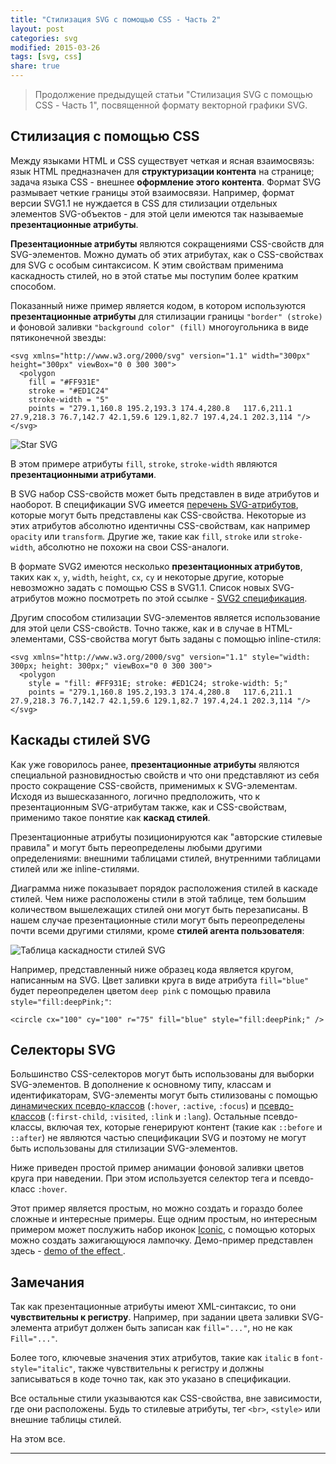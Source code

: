 ```yaml
---
title: "Стилизация SVG с помощью CSS - Часть 2"
layout: post
categories: svg
modified: 2015-03-26
tags: [svg, css]
share: true
---
```


> Продолжение предыдущей статьи "Стилизация SVG с помощью CSS - Часть 1", посвященной формату векторной графики SVG.

## Стилизация с помощью CSS

Между языками HTML и CSS существует четкая и ясная взаимосвязь: язык HTML предназначен для **структуризации контента** на странице; задача языка CSS - внешнее **оформление этого контента**. Формат SVG размывает четкие границы этой взаимосвязи. Например, формат версии SVG1.1 не нуждается в CSS для стилизации отдельных элементов SVG-объектов - для этой цели имеются так называемые **презентационные атрибуты**.

**Презентационные атрибуты** являются сокращениями CSS-свойств для SVG-элементов. Можно думать об этих атрибутах, как о CSS-свойствах для SVG с особым синтаксисом. К этим свойствам применима каскадность стилей, но в этой статье мы поступим более кратким способом.

Показанный ниже пример является кодом, в котором используются **презентационные атрибуты** для стилизации границы `"border" (stroke)` и фоновой заливки `"background color" (fill)` многоугольника в виде пятиконечной звезды:

~~~ raw
<svg xmlns="http://www.w3.org/2000/svg" version="1.1" width="300px" height="300px" viewBox="0 0 300 300">
  <polygon
    fill = "#FF931E"
    stroke = "#ED1C24"
    stroke-width = "5"
    points = "279.1,160.8 195.2,193.3 174.4,280.8   117.6,211.1 27.9,218.3 76.7,142.7 42.1,59.6 129.1,82.7 197.4,24.1 202.3,114 "/>
</svg>
~~~

![Star SVG]({{site.url}}/images/uploads/2014/11/star.png)

В этом примере атрибуты `fill`, `stroke`, `stroke-width` являются **презентационными атрибутами**.

В SVG набор CSS-свойств может быть представлен в виде атрибутов и наоборот. В спецификации SVG имеется [перечень SVG-атрибутов][1], которые могут быть представлены как CSS-свойства. Некоторые из этих атрибутов абсолютно идентичны CSS-свойствам, как например `opacity` или `transform`. Другие же, такие как `fill`, `stroke` или `stroke-width`, абсолютно не похожи на свои CSS-аналоги.

В формате SVG2 имеются несколько **презентационных атрибутов**, таких как `x`, `y`, `width`, `height`, `cx`, `cy` и некоторые другие, которые невозможно задать с помощью CSS в SVG1.1. Список новых SVG-атрибутов можно посмотреть по этой ссылке - [SVG2 спецификация][2].

Другим способом стилизации SVG-элементов является использование для этой цели CSS-свойств. Точно также, как и в случае в HTML-элементами, CSS-свойства могут быть заданы с помощью inline-стиля:

~~~ raw
<svg xmlns="http://www.w3.org/2000/svg" version="1.1" style="width: 300px; height: 300px;" viewBox="0 0 300 300">
  <polygon
    style = "fill: #FF931E; stroke: #ED1C24; stroke-width: 5;"
    points = "279.1,160.8 195.2,193.3 174.4,280.8   117.6,211.1 27.9,218.3 76.7,142.7 42.1,59.6 129.1,82.7 197.4,24.1 202.3,114 "/>
</svg>
~~~

## Каскады стилей SVG

Как уже говорилось ранее, **презентационные атрибуты** являются специальной разновидностью свойств и что они представляют из себя просто сокращение CSS-свойств, применимых к SVG-элементам. Исходя из вышесказанного, логично предположить, что к презентационным SVG-атрибутам также, как и CSS-свойствам, применимо такое понятие как **каскад стилей**.

Презентационные атрибуты позиционируются как "авторские стилевые правила" и могут быть переопределены любыми другими определениями: внешними таблицами стилей, внутренними таблицами стилей или же inline-стилями.

Диаграмма ниже показывает порядок расположения стилей в каскаде стилей. Чем ниже расположены стили в этой таблице, тем большим количеством вышележащих стилей они могут быть перезаписаны. В нашем случае презентационные стили могут быть переопределены почти всеми другими стилями, кроме **стилей агента пользователя**:

![Таблица каскадности стилей SVG]({{site.url}}/images/uploads/2014/11/diagram.jpg)

Например, представленный ниже образец кода является кругом, написанным на SVG. Цвет заливки круга в виде атрибута `fill="blue"` будет переопределен цветом `deep pink` с помощью правила `style="fill:deepPink;"`:

~~~ raw
<circle cx="100" cy="100" r="75" fill="blue" style="fill:deepPink;" />
~~~

## Селекторы SVG

Большинство CSS-селекторов могут быть использованы для выборки SVG-элементов. В дополнение к основному типу, классам и идентификаторам, SVG-элементы могут быть стилизованы с помощью [динамических псевдо-классов][4] (`:hover`, `:active`, `:focus`) и [псевдо-классов][5] (`:first-child`, `:visited`, `:link` и `:lang`). Остальные псевдо-классы, включая тех, которые генерируют контент (такие как `::before` и `::after`) не являются частью спецификации SVG и поэтому не могут быть использованы для стилизации SVG-элементов.

Ниже приведен простой пример анимации фоновой заливки цветов круга при наведении. При этом используется селектор тега и псевдо-класс `:hover`.

Этот пример является простым, но можно создать и гораздо более сложные и интересные примеры. Еще одним простым, но интересным примером может послужить набор иконок [Iconic][6], с помощью которых можно создать зажигающуюся лампочку. Демо-пример представлен здесь - [demo of the effect ][7].

## Замечания

Так как презентационные атрибуты имеют XML-синтаксис, то они **чувствительны к регистру**. Например, при задании цвета заливки SVG-элемента атрибут должен быть записан как `fill="..."`, но не как `Fill="..."`.

Более того, ключевые значения этих атрибутов, такие как `italic` в `font-style="italic"`, также чувствительны к регистру и должны записываться в коде точно так, как это указано в спецификации.

Все остальные стили указываются как CSS-свойства, вне зависимости, где они расположены. Будь то стилевые атрибуты, тег `<br>`, `<style>` или внешние таблицы стилей.

На этом все.

---

[1]: http://www.w3.org/TR/SVG/propidx.html "Перечень SVG-атрибутов"
[2]: http://www.w3.org/TR/SVG2/styling.html#SVGStylingProperties "SVG2 спецификация"
[3]: http://localhost:7788/third/wp-content/uploads/2014/11/diagram.jpg
[4]: http://www.w3.org/TR/2008/REC-CSS2-20080411/selector.html#dynamic-pseudo-classes "CSS2 dynamic pseudo-classes"
[5]: http://www.w3.org/TR/2008/REC-CSS2-20080411/selector.html#q15 "pseudo-classes"
[6]: https://useiconic.com/ "Iconic"
[7]: http://tutsplus.github.io/Styling-Iconic/styling/index.html "Demo of the effect"
